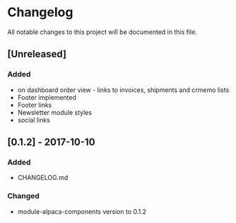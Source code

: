 # Changelog
All notable changes to this project will be documented in this file.

## [Unreleased]
### Added
 - on dashboard order view - links to invoices, shipments and crmemo lists
 - Footer implemented
 - Footer links
 - Newsletter module styles
 - social links

## [0.1.2] - 2017-10-10
### Added
 - CHANGELOG.md

### Changed
 - module-alpaca-components version to 0.1.2
